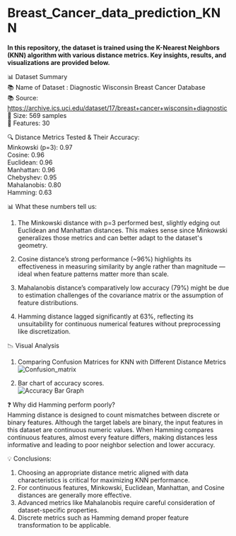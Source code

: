 # Breast_Cancer_data_prediction_KNN
**In this repository, the dataset is trained using the K-Nearest Neighbors (KNN) algorithm with various distance metrics. Key insights, results, and visualizations are provided below.**  

📊 Dataset Summary  
📚 Name of Dataset : Diagnostic Wisconsin Breast Cancer Database  
📚 Source: https://archive.ics.uci.edu/dataset/17/breast+cancer+wisconsin+diagnostic  
🧾 Size: 569 samples  
🔧 Features: 30  
  
🔍 Distance Metrics Tested & Their Accuracy:  
Minkowski (p=3): 0.97  
Cosine: 0.96  
Euclidean: 0.96  
Manhattan: 0.96  
Chebyshev: 0.95  
Mahalanobis: 0.80  
Hamming: 0.63  

📊 What these numbers tell us:  
  
1) The Minkowski distance with p=3 performed best, slightly edging out Euclidean and Manhattan distances. This makes sense since Minkowski generalizes those metrics and can better adapt to the dataset's geometry. 

2) Cosine distance’s strong performance (~96%) highlights its effectiveness in measuring similarity by angle rather than magnitude — ideal when feature patterns matter more than scale.  

3) Mahalanobis distance’s comparatively low accuracy (79%) might be due to estimation challenges of the covariance matrix or the assumption of feature distributions.  

4) Hamming distance lagged significantly at 63%, reflecting its unsuitability for continuous numerical features without preprocessing like discretization.  

📉 Visual Analysis  
1) Comparing Confusion Matrices for KNN with Different Distance Metrics  
   ![Confusion_matrix](https://github.com/user-attachments/assets/4a9b44cc-2ca2-4f40-bca8-27bc65543b88)  

2) Bar chart of accuracy scores.  
   ![Accuracy Bar Graph](https://github.com/user-attachments/assets/72a64709-cddf-49db-8dcf-b97ed10864c1)   


❓ Why did Hamming perform poorly?  
Hamming distance is designed to count mismatches between discrete or binary features. Although the target labels are binary, the input features in this dataset are continuous numeric values. When Hamming compares continuous features, almost every feature differs, making distances less informative and leading to poor neighbor selection and lower accuracy.  

💡 Conclusions:  
1) Choosing an appropriate distance metric aligned with data characteristics is critical for maximizing KNN performance.  
2) For continuous features, Minkowski, Euclidean, Manhattan, and Cosine distances are generally more effective.  
3) Advanced metrics like Mahalanobis require careful consideration of dataset-specific properties.  
4) Discrete metrics such as Hamming demand proper feature transformation to be applicable.  
